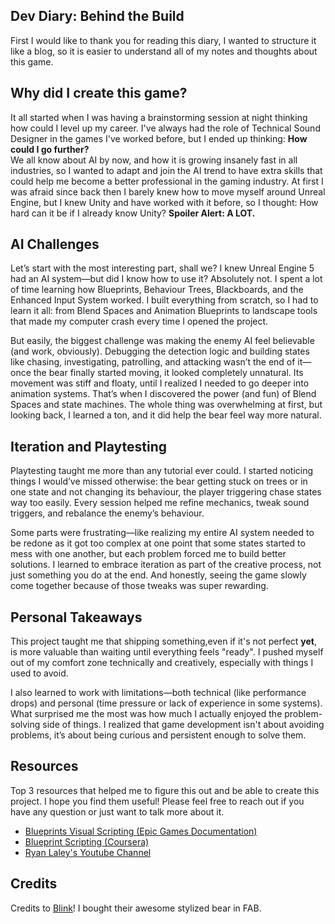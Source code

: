## Dev Diary: Behind the Build
First I would like to thank you for reading this diary, I wanted to structure it like a blog, so it is easier to understand all of my notes and thoughts about this game. 

## Why did I create this game?
It all started when I was having a brainstorming session at night thinking how could I level up my career. I've always had the role of Technical Sound Designer in the games I've worked before, but I ended up thinking: **How could I go further?**  
We all know about AI by now, and how it is growing insanely fast in all industries, so I wanted to adapt and join the AI trend to have extra skills that could help me become a better professional in the gaming industry. At first I was afraid since back then 
I barely knew how to move myself around Unreal Engine, but I knew Unity and have worked with it before, so I thought: How hard can it be if I already know Unity? **Spoiler Alert: A LOT.**

## AI Challenges
Let’s start with the most interesting part, shall we? I knew Unreal Engine 5 had an AI system—but did I know how to use it? Absolutely not. I spent a lot of time learning how Blueprints, Behaviour Trees, Blackboards, and the Enhanced Input System worked. I built everything from scratch, so I had to learn it all: from Blend Spaces and Animation Blueprints to landscape tools that made my computer crash every time I opened the project.

But easily, the biggest challenge was making the enemy AI feel believable (and work, obviously). Debugging the detection logic and building states like chasing, investigating, patrolling, and attacking wasn’t the end of it—once the bear finally started moving, it looked completely unnatural. Its movement was stiff and floaty, until I realized I needed to go deeper into animation systems. That’s when I discovered the power (and fun) of Blend Spaces and state machines. The whole thing was overwhelming at first, but looking back, I learned a ton, and it did help the bear feel way more natural.

## Iteration and Playtesting
Playtesting taught me more than any tutorial ever could. I started noticing things I would’ve missed otherwise: the bear getting stuck on trees or in one state and not changing its behaviour, the player triggering chase states way too easily. Every session helped me refine mechanics, tweak sound triggers, and rebalance the enemy’s behaviour.

Some parts were frustrating—like realizing my entire AI system needed to be redone as it got too complex at one point that some states started to mess with one another, but each problem forced me to build better solutions. I learned to embrace iteration as part of the creative process, not just something you do at the end. And honestly, seeing the game slowly come together because of those tweaks was super rewarding.

## Personal Takeaways
This project taught me that shipping something,even if it's not perfect **yet**, is more valuable than waiting until everything feels "ready". I pushed myself out of my comfort zone technically and creatively, especially with things I used to avoid.

I also learned to work with limitations—both technical (like performance drops) and personal (time pressure or lack of experience in some systems). What surprised me the most was how much I actually enjoyed the problem-solving side of things. I realized that game development isn't about avoiding problems, it’s about being curious and persistent enough to solve them.

## Resources
Top 3 resources that helped me to figure this out and be able to create this project. I hope you find them useful! Please feel free to reach out if you have any question or just want to talk more about it.
- [Blueprints Visual Scripting (Epic Games Documentation)](https://dev.epicgames.com/documentation/en-us/unreal-engine/blueprints-visual-scripting-in-unreal-engine)
- [Blueprint Scripting (Coursera)](https://www.coursera.org/learn/blueprint-scripting)
- [Ryan Laley's Youtube Channel](https://www.youtube.com/@RyanLaley)

## Credits
Credits to [Blink](https://www.fab.com/sellers/Blink)! I bought their awesome stylized bear in FAB.
